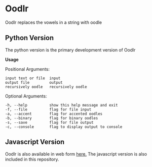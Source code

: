 
<h1>Oodlr</h1>
Oodlr replaces the vowels in a string with oodle
<h2>Python Version</h2>
The python version is the primary development version of Oodlr

<b>Usage</b>

Positional Arguments:

    input text or file  input
    output file         output
    recursively oodle   recursively oodle

Optional Arguments:

    -h, --help          show this help message and exit
    -f, --file          flag for file input
    -a, --accent        flag for accented oodles
    -b, --binary        flag for binary oodles
    -s, --save          flag for file output
    -c, --console       flag to display output to console
    
<h2>Javascript Version</h2>
Oodlr is also available in web form <a href="http://acsmars.com/oodlr.html">here.</a>
The javascript version is also included in this repository.


